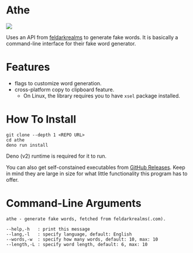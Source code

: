 # Athe
![](https://files.catbox.moe/rrnbsy.png)

Uses an API from [feldarkrealms](https://feldarkrealms.com) to generate fake words. It
is basically a command-line interface for their fake word generator.

# Features

- flags to customize word generation.
- cross-platform copy to clipboard feature.
  - On Linux, the library requires you to have `xsel` package installed.

# How To Install

```
git clone --depth 1 <REPO URL>
cd athe
deno run install
```

Deno (v2) runtime is required for it to run.

You can also get self-constained executables from [GitHub Releases](https://github.com/eeriemyxi/athe/releases). Keep in mind they
are large in size for what little functionality this program has to offer.

# Command-Line Arguments

```
athe - generate fake words, fetched from feldarkrealms(.com).

--help,-h   : print this message
--lang,-l   : specify language, default: English
--words,-w  : specify how many words, default: 10, max: 10
--length,-L : specify word length, default: 6, max: 10
```
